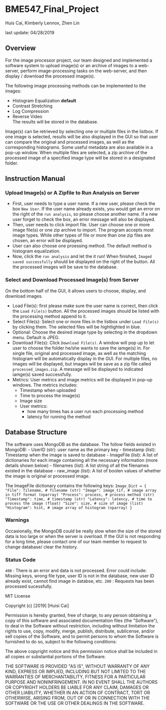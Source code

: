 # BME547_Final_Project

Huis Cai, Kimberly Lennox, Zhen Lin

last update: 04/28/2019

## Overview
For the image processor project, our team designed and implemented a software system to upload image(s) or an archive of images to a web-server, perform image-processing tasks on the web-server, and then display / download the processed image(s). 

The following image processing methods can be implemented to the images: 
  + Histogram Equalization __default__
  + Contrast Stretching
  + Log Compression
  + Reverse Video  
The results will be stored in the database.

Image(s) can be retrieved by selecting one or multiple files in the listbox. If one image is selected, results will be also displayed in the GUI so that user can compare the original and processed images, as well as the corresponding histograms. Some useful metadata are also available in a pop-up window. When multiple files are selected, a zip archive of the processed image of a specified image type will be stored in a designated folder.

## Instruction Manual
### Upload Image(s) or A Zipfile to Run Analysis on Server
- First, user needs to type a user name. If a new user, please check the box `New User`. If the user name already exists, you would get an error on the right of the `run analysis`, so please choose another name. If a new user forget to check the box, an error message will also be displayed.
- Then, user needs to click import file. User can choose one or more image file(s) or one zip archive to import. The program accepts most image types. While other types of file or more than one zip files are chosen, an error will be displayed.
- User can also choose one proessing method. The default method is histogram equalization.
- Now, click the `run analysis` and let the it run! When finished, `Imaged saved successfully` should be displayed on the right of the button. All the processed images will be save to the database.

### Select and Download Processed Image(s) from Server
On the bottom half of the GUI, it allows users to choose, display, and download images.
- Load File(s): first please make sure the user name is correct, then click the `Load File(s)` button. All the processed images should be listed with the processing method append to it.
- Select File(s): Select one or more files in the listbox under `Load File(s)` by clicking them. The selected files will be hightlighted in blue. 
- Optional: Choose the desired image type by selecting in the dropdown menu. Default is JPEG.
- Download File(s): Click `Download File(s)`. A window will pop up to let user to choose the folder he/she wants to save the iamge(s) in. For single file, original and processed image, as well as the matching histogram will be automatically display in the GUI. For multiple files, no images will be displayed, but images will be save as a zip file called `processed_images.zip`.
A message will be displayed to indicated iamge(s) saved successfully.
- Metrics: User metrics and image metrics will be displayed in pop-up windows. The metrics includes:
    - Timestamp when uploaded
    - Time to process the image(s)
    - Image size   
    - User metrics: 
        - how many times has a user run each processing method
        - latency for running the method
## Database Structure
The software uses MongoDB as the database. The follow fields existed in MongoDB:
    - UserID (str): user name as the primary key
    - timestamp (list): Timestamp when the image is saved to database
    - ImageFile (list): A list of dictionaries for each image containing all the necessary information (more details shown below)
    - filenames (list): A list string of all the filenames existed in the database
    - raw_image (list): A list of boolen values of whether the image is original or processed image.
    
 The ImageFile dictionary contains the following keys:
     ```
     Image_Dict = {
                    "File": filename, # filename (str)
                    "Image": image_tif, # image array in tiff format (nparray)
                    "Process": process, # process method (str)
                    "Timestamp": time, # timestamp (str)
                    "Latency": latency, # time to process the image (float)
                    "Size": size, # size of image (list)
                    "Histogram": hist, # image array of histogram (nparray)
                 }
     ```
### Warnings
Occasionally, the MongoDB could be really slow when the size of the stored data is too large or when the server is overload. If the GUI is not responding for a long time, please contact one of our team member to request to change database/ clear the history.

### Status Code
  `400` : There is an error and data is not processed. Error could include: Missing keys, wrong file type, user ID is not in the database, new user ID already exist, cannot find image in databse, etc.
  `200` : Requests has been processed sucessfully.

MIT License

Copyright (c) [2019] [Huisi Cai]

Permission is hereby granted, free of charge, to any person obtaining a copy
of this software and associated documentation files (the "Software"), to deal
in the Software without restriction, including without limitation the rights
to use, copy, modify, merge, publish, distribute, sublicense, and/or sell
copies of the Software, and to permit persons to whom the Software is
furnished to do so, subject to the following conditions:

The above copyright notice and this permission notice shall be included in all
copies or substantial portions of the Software.

THE SOFTWARE IS PROVIDED "AS IS", WITHOUT WARRANTY OF ANY KIND, EXPRESS OR
IMPLIED, INCLUDING BUT NOT LIMITED TO THE WARRANTIES OF MERCHANTABILITY,
FITNESS FOR A PARTICULAR PURPOSE AND NONINFRINGEMENT. IN NO EVENT SHALL THE
AUTHORS OR COPYRIGHT HOLDERS BE LIABLE FOR ANY CLAIM, DAMAGES OR OTHER
LIABILITY, WHETHER IN AN ACTION OF CONTRACT, TORT OR OTHERWISE, ARISING FROM,
OUT OF OR IN CONNECTION WITH THE SOFTWARE OR THE USE OR OTHER DEALINGS IN THE
SOFTWARE.

